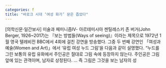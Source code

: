 ```yaml
---
categories: f
title: "바로크 시대 ‘여성 화가’ 문은 좁았다"
---
```

[의학신문·일간보사] 미술과 페미니즘Ⅳ- 아르테미시아 젠틸레스키 존 버거(John Berger, 1926~2017)는 『보는 방법들(Ways of seeing)』이라는 제목으로 1972년 1월 영국 텔레비전 BBC에서 4회에 걸친 강연을 방송했다. 그중 두 번째 강연인 「여성과 예술(Women and Art)」에서 ‘유럽 여성 누드 그림’을 다음과 같이 설명했다. “누드를 그린 보통의 유럽 유화에서 주인공은 절대로 그림 속에 등장하지 않는다. 주인공은 그림 앞에 있는 관객이며, 남자로 상정된다. … 즉 그림은 그것을 보는 남자의 성
